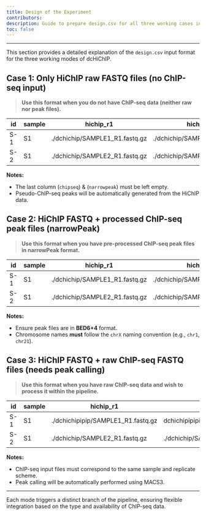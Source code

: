 ```yaml
---
title: Design of the Experiment
contributors:
description: Guide to prepare design.csv for all three working cases in dcHiChIP.
toc: false
---
```


---

This section provides a detailed explanation of the `design.csv` input format for the three working modes of dcHiChIP.

## Case 1: Only HiChIP raw FASTQ files (no ChIP-seq input)

> **Use this format when you do not have ChIP-seq data (neither raw nor peak files).**

| id  | sample | hichip_r1                      | hichip_r2                      | chipseq_r1 | chipseq_r2 | narrowpeak |
| --- | ------ | ------------------------------ | ------------------------------ | ---------- | ---------- | ---------- |
| S-1 | S1     | ./dchichip/SAMPLE1_R1.fastq.gz | ./dchichip/SAMPLE1_R2.fastq.gz |            |            |            |
| S-2 | S1     | ./dchichip/SAMPLE2_R1.fastq.gz | ./dchichip/SAMPLE2_R2.fastq.gz |            |            |            |

**Notes:**

- The last column (`chipseq`) & (`narrowpeak`) must be left empty.
- Pseudo-ChIP-seq peaks will be automatically generated from the HiChIP data.

## Case 2: HiChIP FASTQ + processed ChIP-seq peak files (narrowPeak)

> **Use this format when you have pre-processed ChIP-seq peak files in narrowPeak format.**

| id  | sample | hichip_r1                      | hichip_r2                      | chipseq_r1 | chipseq_r2 | narrowpeak                |
| --- | ------ | ------------------------------ | ------------------------------ | ---------- | ---------- | ------------------------- |
| S-1 | S1     | ./dchichip/SAMPLE1_R1.fastq.gz | ./dchichip/SAMPLE1_R2.fastq.gz |            |            | ./chip/SAMPLE1.narrowpeak |
| S-2 | S1     | ./dchichip/SAMPLE2_R1.fastq.gz | ./dchichip/SAMPLE2_R2.fastq.gz |            |            | ./chip/SAMPLE2.narrowpeak |

**Notes:**

- Ensure peak files are in **BED6+4** format.
- Chromosome names **must** follow the `chrX` naming convention (e.g., `chr1`, `chr21`).

## Case 3: HiChIP FASTQ + raw ChIP-seq FASTQ files (needs peak calling)

> **Use this format when you have raw ChIP-seq data and wish to process it within the pipeline.**

| id  | sample | hichip_r1                          | hichip_r2                          | chipseq_r1                    | chipseq_r2                    | narrowpeak |
| --- | ------ | ---------------------------------- | ---------------------------------- | ----------------------------- | ----------------------------- | ---------- |
| S-1 | S1     | ./dchichipipip/SAMPLE1_R1.fastq.gz | dchichipipipip/SAMPLE1_R2.fastq.gz | ./chipseq/SAMPLE1_R1.fastq.gz | ./chipseq/SAMPLE1_R2.fastq.gz |            |
| S-2 | S1     | ./dchichip/SAMPLE2_R1.fastq.gz     | ./dchichip/SAMPLE2_R2.fastq.gz     | ./chipseq/SAMPLE2_R1.fastq.gz | ./chipseq/SAMPLE2_R1.fastq.gz |            |

**Notes:**

- ChIP-seq input files must correspond to the same sample and replicate scheme.
- Peak calling will be automatically performed using MACS3.

---

Each mode triggers a distinct branch of the pipeline, ensuring flexible integration based on the type and availability of ChIP-seq data.
